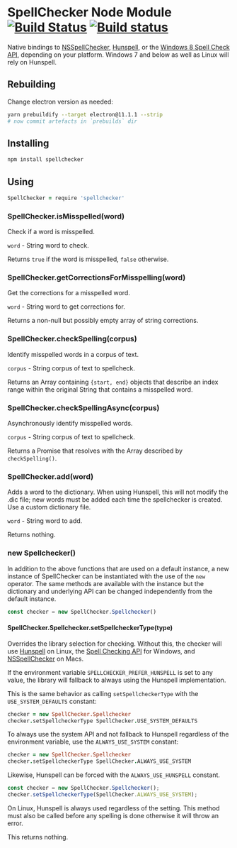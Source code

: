 # SpellChecker Node Module [![Build Status](https://travis-ci.org/atom/node-spellchecker.svg?branch=master)](https://travis-ci.org/atom/node-spellchecker) [![Build status](https://ci.appveyor.com/api/projects/status/up294b734wagwlaw/branch/master?svg=true)](https://ci.appveyor.com/project/kevinsawicki/node-spellchecker/branch/master)

Native bindings to [NSSpellChecker](https://developer.apple.com/library/mac/#documentation/cocoa/reference/ApplicationKit/Classes/NSSpellChecker_Class/Reference/Reference.html), [Hunspell](http://hunspell.sourceforge.net/), or the [Windows 8 Spell Check API](https://msdn.microsoft.com/en-us/library/windows/desktop/hh869853(v=vs.85).aspx), depending on your platform. Windows 7 and below as well as Linux will rely on Hunspell.

## Rebuilding

Change electron version as needed:

```bash
yarn prebuildify --target electron@11.1.1 --strip
# now commit artefacts in `prebuilds` dir
```

## Installing

```bash
npm install spellchecker
```

## Using

```coffeescript
SpellChecker = require 'spellchecker'
```

### SpellChecker.isMisspelled(word)

Check if a word is misspelled.

`word` - String word to check.

Returns `true` if the word is misspelled, `false` otherwise.

### SpellChecker.getCorrectionsForMisspelling(word)

Get the corrections for a misspelled word.

`word` - String word to get corrections for.

Returns a non-null but possibly empty array of string corrections.

### SpellChecker.checkSpelling(corpus)

Identify misspelled words in a corpus of text.

`corpus` - String corpus of text to spellcheck.

Returns an Array containing `{start, end}` objects that describe an index range within the original String that contains a misspelled word.

### SpellChecker.checkSpellingAsync(corpus)

Asynchronously identify misspelled words.

`corpus` - String corpus of text to spellcheck.

Returns a Promise that resolves with the Array described by `checkSpelling()`.

### SpellChecker.add(word)

Adds a word to the dictionary.
When using Hunspell, this will not modify the .dic file; new words must be added each time the spellchecker is created. Use a custom dictionary file.

`word` - String word to add.

Returns nothing.

### new Spellchecker()

In addition to the above functions that are used on a default instance, a new instance of SpellChecker can be instantiated with the use of the `new` operator. The same methods are available with the instance but the dictionary and underlying API can be changed independently from the default instance.

```javascript
const checker = new SpellChecker.Spellchecker()
```

#### SpellChecker.Spellchecker.setSpellcheckerType(type)

Overrides the library selection for checking. Without this, the checker will use [Hunspell](http://hunspell.github.io/) on Linux, the [Spell Checking API](https://docs.microsoft.com/en-us/windows/desktop/intl/spell-checker-api) for Windows, and [NSSpellChecker](https://developer.apple.com/documentation/appkit/nsspellchecker) on Macs.

If the environment variable `SPELLCHECKER_PREFER_HUNSPELL` is set to any value, the library will fallback to always using the Hunspell implementation.

This is the same behavior as calling `setSpellcheckerType` with the `USE_SYSTEM_DEFAULTS` constant:

```coffeescript
checker = new SpellChecker.Spellchecker
checker.setSpellcheckerType SpellChecker.USE_SYSTEM_DEFAULTS
```

To always use the system API and not fallback to Hunspell regardless of the environment variable, use the `ALWAYS_USE_SYSTEM` constant:

```coffeescript
checker = new SpellChecker.Spellchecker
checker.setSpellcheckerType SpellChecker.ALWAYS_USE_SYSTEM
```

Likewise, Hunspell can be forced with the `ALWAYS_USE_HUNSPELL` constant.

```javascript
const checker = new SpellChecker.Spellchecker();
checker.setSpellcheckerType(SpellChecker.ALWAYS_USE_SYSTEM);
```

On Linux, Hunspell is always used regardless of the setting. This method must also be called before any spelling is done otherwise it will throw an error.

This returns nothing.
